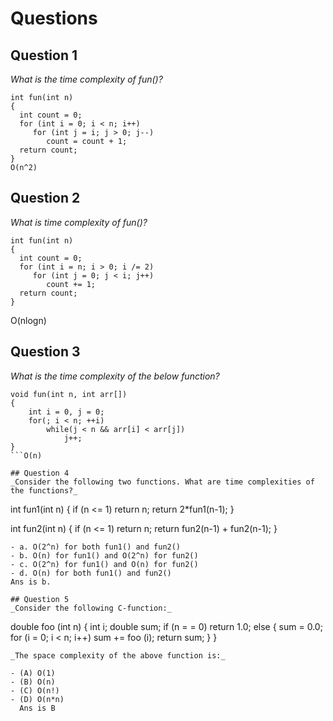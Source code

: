 # Questions

## Question 1
_What is the time complexity of fun()?_
```
int fun(int n)
{
  int count = 0;
  for (int i = 0; i < n; i++)
     for (int j = i; j > 0; j--)
        count = count + 1;
  return count;
}
O(n^2)
```

## Question 2
_What is time complexity of fun()?_
```
int fun(int n)
{
  int count = 0;
  for (int i = n; i > 0; i /= 2)
     for (int j = 0; j < i; j++)
        count += 1;
  return count;
}
```
O(nlogn)

## Question 3
_What is the time complexity of the below function?_
```
void fun(int n, int arr[])
{
    int i = 0, j = 0;
    for(; i < n; ++i)
        while(j < n && arr[i] < arr[j])
            j++;
}
```O(n)

## Question 4
_Consider the following two functions. What are time complexities of the functions?_
```
int fun1(int n)
{
    if (n <= 1) return n;
    return 2*fun1(n-1);
}

int fun2(int n)
{
    if (n <= 1) return n;
    return fun2(n-1) + fun2(n-1);
}
```
- a. O(2^n) for both fun1() and fun2()
- b. O(n) for fun1() and O(2^n) for fun2()
- c. O(2^n) for fun1() and O(n) for fun2()
- d. O(n) for both fun1() and fun2()
Ans is b.

## Question 5
_Consider the following C-function:_
```
double foo (int n)
{
    int i;
    double sum;
    if (n = = 0) return 1.0;
    else
    {
        sum = 0.0;
        for (i = 0; i < n; i++)
            sum += foo (i);
        return sum;
    }
}
```
_The space complexity of the above function is:_

- (A) O(1)
- (B) O(n)
- (C) O(n!)
- (D) O(n*n)
  Ans is B
